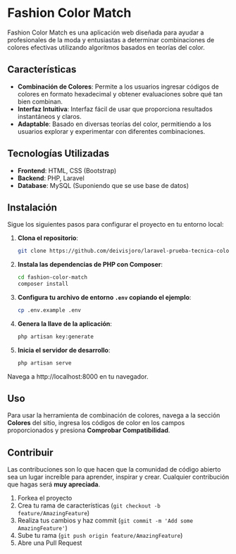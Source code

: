 # Fashion Color Match

Fashion Color Match es una aplicación web diseñada para ayudar a profesionales de la moda y entusiastas a determinar combinaciones de colores efectivas utilizando algoritmos basados en teorías del color.

## Características

- **Combinación de Colores**: Permite a los usuarios ingresar códigos de colores en formato hexadecimal y obtener evaluaciones sobre qué tan bien combinan.
- **Interfaz Intuitiva**: Interfaz fácil de usar que proporciona resultados instantáneos y claros.
- **Adaptable**: Basado en diversas teorías del color, permitiendo a los usuarios explorar y experimentar con diferentes combinaciones.

## Tecnologías Utilizadas

- **Frontend**: HTML, CSS (Bootstrap)
- **Backend**: PHP, Laravel
- **Database**: MySQL (Suponiendo que se use base de datos)

## Instalación

Sigue los siguientes pasos para configurar el proyecto en tu entorno local:

1. **Clona el repositorio**:
   ```bash
   git clone https://github.com/deivisjoro/laravel-prueba-tecnica-colores/fashion-color-match.git

2. **Instala las dependencias de PHP con Composer**:
   ```bash
   cd fashion-color-match
   composer install


3. **Configura tu archivo de entorno `.env` copiando el ejemplo**:
   ```bash
   cp .env.example .env

4. **Genera la llave de la aplicación**:
   ```bash
   php artisan key:generate

6. **Inicia el servidor de desarrollo**:
   ```bash
   php artisan serve

Navega a http://localhost:8000 en tu navegador.


## Uso

Para usar la herramienta de combinación de colores, navega a la sección **Colores** del sitio, ingresa los códigos de color en los campos proporcionados y presiona **Comprobar Compatibilidad**.

## Contribuir

Las contribuciones son lo que hacen que la comunidad de código abierto sea un lugar increíble para aprender, inspirar y crear. Cualquier contribución que hagas será **muy apreciada**.

1. Forkea el proyecto
2. Crea tu rama de características (`git checkout -b feature/AmazingFeature`)
3. Realiza tus cambios y haz commit (`git commit -m 'Add some AmazingFeature'`)
4. Sube tu rama (`git push origin feature/AmazingFeature`)
5. Abre una Pull Request